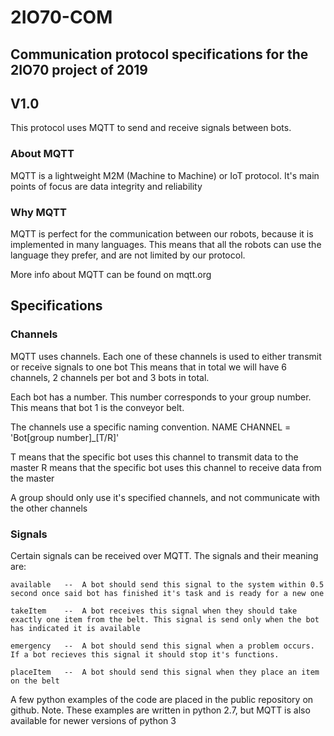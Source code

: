 # 2IO70-COM
## Communication protocol specifications for the 2IO70 project of 2019
## V1.0

This protocol uses MQTT to send and receive signals between bots.

### About MQTT
MQTT is a lightweight M2M (Machine to Machine) or IoT protocol.
It's main points of focus are data integrity and reliability

### Why MQTT
MQTT is perfect for the communication between our robots, because it is implemented in many languages.
This means that all the robots can use the language they prefer, and are not limited by our protocol.

More info about MQTT can be found on mqtt.org


## Specifications

### Channels
MQTT uses channels. Each one of these channels is used to either transmit or receive signals to one bot
This means that in total we will have 6 channels, 2 channels per bot and 3 bots in total.

Each bot has a number. This number corresponds to your group number. This means that bot 1 is the conveyor belt.

The channels use a specific naming convention.
NAME CHANNEL = 'Bot[group number]_[T/R]'

T means that the specific bot uses this channel to transmit data to the master
R means that the specific bot uses this channel to receive data from the master

A group should only use it's specified channels, and not communicate with the other channels

### Signals

Certain signals can be received over MQTT. The signals and their meaning are:
```
available	--	A bot should send this signal to the system within 0.5 second once said bot has finished it's task and is ready for a new one

takeItem	--	A bot receives this signal when they should take exactly one item from the belt. This signal is send only when the bot has indicated it is available

emergency	--	A bot should send this signal when a problem occurs. If a bot recieves this signal it should stop it's functions.

placeItem	--	A bot should send this signal when they place an item on the belt
```

A few python examples of the code are placed in the public repository on github.
Note. These examples are written in python 2.7, but MQTT is also available for newer versions of python 3
 




